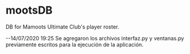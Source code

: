 # mootsDB
DB for Mamoots Ultimate Club's player roster.

--14/07/2020 19:25
Se agregaron los archivos interfaz.py y ventanas.py previamente escritos para la ejecución de la aplicación.